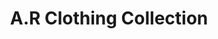 ---
title: "A.R Clothing Collection"
url: /naushahro-feroze/a-r-clothing-collection/
shop: clothes
---